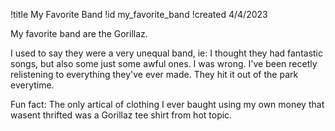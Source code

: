 !title My Favorite Band
!id my_favorite_band
!created 4/4/2023

My favorite band are the Gorillaz.

I used to say they were a very unequal band, ie: I thought they had fantastic songs, but also some just some awful ones. I was wrong. I've been recetly relistening to everything they've ever made. They hit it out of the park everytime.

Fun fact: The only artical of clothing I ever baught using my own money that wasent thrifted was a Gorillaz tee shirt from hot topic.
